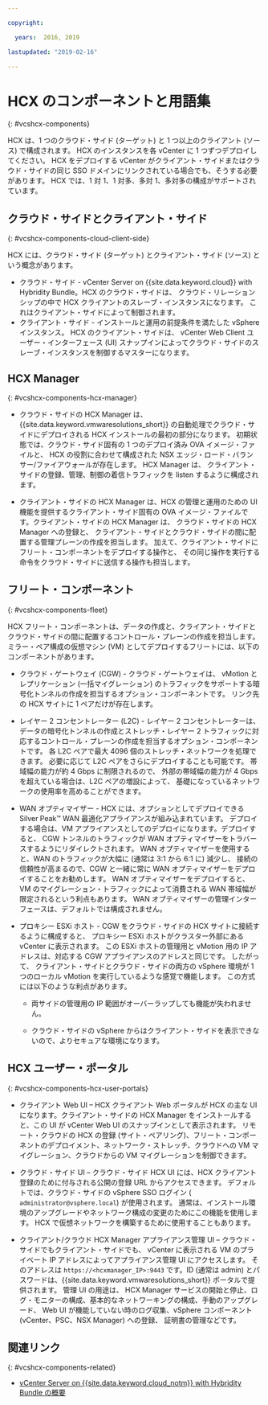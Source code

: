 ```yaml
---

copyright:

  years:  2016, 2019

lastupdated: "2019-02-16"

---
```


# HCX のコンポーネントと用語集
{: #vcshcx-components}

HCX は、1 つのクラウド・サイド (ターゲット) と 1 つ以上のクライアント (ソース) で構成されます。
HCX のインスタンスを各 vCenter に 1 つずつデプロイしてください。
HCX をデプロイする vCenter がクライアント・サイドまたはクラウド・サイドの同じ SSO ドメインにリンクされている場合でも、そうする必要があります。
HCX では、1 対 1、1 対多、多対 1、多対多の構成がサポートされています。


## クラウド・サイドとクライアント・サイド
{: #vcshcx-components-cloud-client-side}

HCX には、クラウド・サイド (ターゲット) とクライアント・サイド (ソース) という概念があります。
- クラウド・サイド - vCenter Server on 	{{site.data.keyword.cloud}} with Hybridity Bundle。HCX のクラウド・サイドは、
クラウド・リレーションシップの中で HCX クライアントのスレーブ・インスタンスになります。
これはクライアント・サイドによって制御されます。
- クライアント・サイド - インストールと運用の前提条件を満たした vSphere インスタンス。
HCX のクライアント・サイドは、
vCenter Web Client ユーザー・インターフェース (UI) スナップインによってクラウド・サイドのスレーブ・インスタンスを制御するマスターになります。


## HCX Manager
{: #vcshcx-components-hcx-manager}

- クラウド・サイドの HCX Manager は、
{{site.data.keyword.vmwaresolutions_short}} の自動処理でクラウド・サイドにデプロイされる HCX インストールの最初の部分になります。
初期状態では、クラウド・サイド固有の 1 つのデプロイ済み OVA イメージ・ファイルと、
HCX の役割に合わせて構成された NSX エッジ・ロード・バランサー/ファイアウォールが存在します。
HCX Manager は、
クライアント・サイドの登録、管理、制御の着信トラフィックを listen するように構成されます。

- クライアント・サイドの HCX Manager は、HCX の管理と運用のための UI 機能を提供するクライアント・サイド固有の OVA イメージ・ファイルです。クライアント・サイドの HCX Manager は、
クラウド・サイドの HCX Manager への登録と、
クライアント・サイドとクラウド・サイドの間に配置する管理プレーンの作成を担当します。
加えて、クライアント・サイドにフリート・コンポーネントをデプロイする操作と、
その同じ操作を実行する命令をクラウド・サイドに送信する操作も担当します。


## フリート・コンポーネント
{: #vcshcx-components-fleet}

HCX フリート・コンポーネントは、データの作成と、クライアント・サイドとクラウド・サイドの間に配置するコントロール・プレーンの作成を担当します。
ミラー・ペア構成の仮想マシン (VM) としてデプロイするフリートには、以下のコンポーネントがあります。


- クラウド・ゲートウェイ (CGW) - クラウド・ゲートウェイは、
vMotion とレプリケーション (一括マイグレーション) のトラフィックをサポートする暗号化トンネルの作成を担当するオプション・コンポーネントです。
リンク先の HCX サイトに 1 ペアだけが存在します。

- レイヤー 2 コンセントレーター (L2C) - レイヤー 2 コンセントレーターは、
データの暗号化トンネルの作成とストレッチ・レイヤー 2 トラフィックに対応するコントロール・プレーンの作成を担当するオプション・コンポーネントです。
各 L2C ペアで最大 4096 個のストレッチ・ネットワークを処理できます。
必要に応じて L2C ペアをさらにデプロイすることも可能です。
帯域幅の能力が約 4 Gbps に制限されるので、
外部の帯域幅の能力が 4 Gbps を超えている場合は、L2C ペアの増設によって、
基礎になっているネットワークの使用率を高めることができます。

- WAN オプティマイザー - HCX には、オプションとしてデプロイできる Silver Peak™ WAN 最適化アプライアンスが組み込まれています。
デプロイする場合は、VM アプライアンスとしてのデプロイになります。デプロイすると、
CGW トンネルのトラフィックが WAN オプティマイザーをトラバースするようにリダイレクトされます。
WAN オプティマイザーを使用すると、WAN のトラフィックが大幅に (通常は 3:1 から 6:1 に) 減少し、
接続の信頼性が高まるので、CGW と一緒に常に WAN オプティマイザーをデプロイすることをお勧めします。
WAN オプティマイザーをデプロイすると、
VM のマイグレーション・トラフィックによって消費される WAN 帯域幅が限定されるという利点もあります。
WAN オプティマイザーの管理インターフェースは、デフォルトでは構成されません。

- プロキシー ESXi ホスト - CGW をクラウド・サイドの HCX サイトに接続するように構成すると、
プロキシー ESXi ホストがクラスター外部にある vCenter に表示されます。
この ESXi ホストの管理用と vMotion 用の IP アドレスは、対応する CGW アプライアンスのアドレスと同じです。
したがって、
クライアント・サイドとクラウド・サイドの両方の vSphere 環境が 1 つのローカル vMotion を実行しているような感覚で機能します。
この方式には以下のような利点があります。
    - 両サイドの管理用の IP 範囲がオーバーラップしても機能が失われません。

    - クラウド・サイドの vSphere からはクライアント・サイドを表示できないので、よりセキュアな環境になります。

## HCX ユーザー・ポータル
{: #vcshcx-components-hcx-user-portals}

- クライアント Web UI – HCX クライアント Web ポータルが HCX の主な UI になります。クライアント・サイドの HCX Manager をインストールすると、この UI が vCenter Web UI のスナップインとして表示されます。
リモート・クラウドの HCX の登録 (サイト・ペアリング)、フリート・コンポーネントのデプロイメント、ネットワーク・ストレッチ、クラウドへの VM マイグレーション、クラウドからの VM マイグレーションを制御できます。


- クラウド・サイド UI – クラウド・サイド HCX UI には、HCX クライアント登録のために付与される公開の登録 URL からアクセスできます。
デフォルトでは、クラウド・サイドの vSphere SSO ログイン (` administrator@vsphere.local`) が使用されます。
通常は、インストール環境のアップグレードやネットワーク構成の変更のためにこの機能を使用します。
HCX で仮想ネットワークを構築するために使用することもあります。


- クライアント/クラウド HCX Manager アプライアンス管理 UI – クラウド・サイドでもクライアント・サイドでも、
vCenter に表示される VM のプライベート IP アドレスによってアプライアンス管理 UI にアクセスします。
そのアドレスは `https://<hcxmanager_IP>:9443` です。ID (通常は admin) とパスワードは、{{site.data.keyword.vmwaresolutions_short}} ポータルで提供されます。
管理 UI の用途は、
HCX Manager サービスの開始と停止、ログ・モニターの構成、基本的なネットワーキングの構成、手動のアップグレード、
Web UI が機能していない時のログ収集、vSphere コンポーネント (vCenter、PSC、NSX Manager) への登録、
証明書の管理などです。


## 関連リンク
{: #vcshcx-components-related}

* [vCenter Server on {{site.data.keyword.cloud_notm}} with Hybridity Bundle の概要](/docs/services/vmwaresolutions/archiref/vcs/vcs-hybridity-intro.html)   
